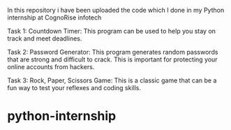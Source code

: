 In this repository i have been uploaded the code which I done in my Python internship at CognoRise infotech

Task 1: Countdown Timer: This program can be used to help you stay on track and meet deadlines.

Task 2: Password Generator: This program generates random passwords that are strong and difficult to crack. This is important for protecting your online accounts from hackers.

Task 3: Rock, Paper, Scissors Game: This is a classic game that can be a fun way to test your reflexes and coding skills.

# python-internship
